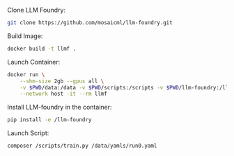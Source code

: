 Clone LLM Foundry:
```bash
git clone https://github.com/mosaicml/llm-foundry.git
```

Build Image:
```bash
docker build -t llmf .
```

Launch Container:
```bash
docker run \
    --shm-size 2gb --gpus all \
    -v $PWD/data:/data -v $PWD/scripts:/scripts -v $PWD/llm-foundry:/llm-foundry -e HF_HOME="/data" -e WANDB_API_KEY=$wb_key\
    --network host -it --rm llmf
```

Install LLM-foundry in the container:
```bash
pip install -e /llm-foundry
```

Launch Script:
```bash
composer /scripts/train.py /data/yamls/run0.yaml
```
